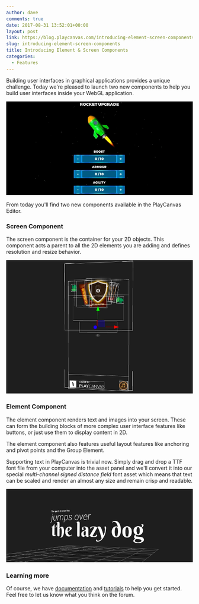 ```yaml
---
author: dave
comments: true
date: 2017-08-31 13:52:01+00:00
layout: post
link: https://blog.playcanvas.com/introducing-element-screen-components/
slug: introducing-element-screen-components
title: Introducing Element & Screen Components
categories:
  - Features
---
```


Building user interfaces in graphical applications provides a unique challenge. Today we're pleased to launch two new components to help you build user interfaces inside your WebGL application.

![UI demo](/assets/media/Aug-31-2017-14-18-22.gif)

From today you'll find two new components available in the PlayCanvas Editor.

### Screen Component

The screen component is the container for your 2D objects. This component acts a parent to all the 2D elements you are adding and defines resolution and resize behavior.

![Master Archer Screen](/assets/media/editor-master-archer.jpg)

### Element Component

The element component renders text and images into your screen. These can form the building blocks of more complex user interface features like buttons, or just use them to display content in 2D.

The element component also features useful layout features like anchoring and pivot points and the Group Element.

Supporting text in PlayCanvas is trivial now. Simply drag and drop a TTF font file from your computer into the asset panel and we'll convert it into our special *multi-channel signed distance field* font asset which means that text can be scaled and render an almost any size and remain crisp and readable.

![](/assets/media/debugscripts___Editor.jpg)

### Learning more

Of course, we have [documentation](https://developer.playcanvas.com/en/user-manual/user-interface/) and [tutorials](https://developer.playcanvas.com/en/tutorials/?tags=ui) to help you get started. Feel free to let us know what you think on the forum.
